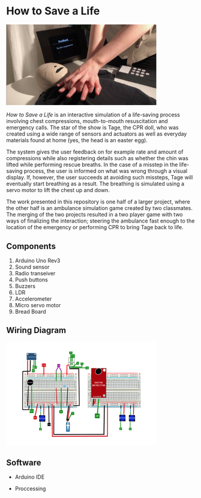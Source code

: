 # How to Save a Life
<img
  src="/CPR.jpeg"
  alt="CPR-doll"
  style="width:400px">

*How to Save a Life* is an interactive simulation of a life-saving process involving chest compressions, mouth-to-mouth resuscitation and emergency calls. The star of the show is Tage, the CPR doll, who was created using a wide range of sensors and actuators as well as everyday materials found at home (yes, the head is an easter egg).

The system gives the user feedback on for example rate and amount of compressions while also registering details such as whether the chin was lifted while performing rescue breaths. In the case of a misstep in the life-saving process, the user is informed on what was wrong through a visual display. If, however, the user succeeds at avoiding such missteps, Tage will eventually start breathing as a result. The breathing is simulated using a servo motor to lift the chest up and down.

The work presented in this repository is one half of a larger project, where the other half is an ambulance simulation game created by two classmates. The merging of the two projects resulted in a two player game with two ways of finalizing the interaction; steering the ambulance fast enough to the location of the emergency or performing CPR to bring Tage back to life.

## Components

1. Arduino Uno Rev3
2. Sound sensor
3. Radio transeiver
4. Push buttons
5. Buzzers
6. LDR
7. Accelerometer
8. Micro servo motor
9. Bread Board

## Wiring Diagram

<img
  src="Wiring-Diagram.png"
  alt="Wiring-Diagram"
  style="width:400px">

## Software

* Arduino IDE

* Proccessing


  
 

